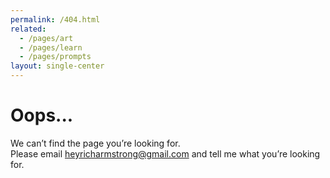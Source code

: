 ```yaml
---
permalink: /404.html
related:
  - /pages/art
  - /pages/learn
  - /pages/prompts
layout: single-center
---
```


# Oops...

We can’t find the page you’re looking for.  
Please email [heyricharmstrong@gmail.com](mailto:heyricharmstrong@gmail.com) and tell me what you’re looking for.